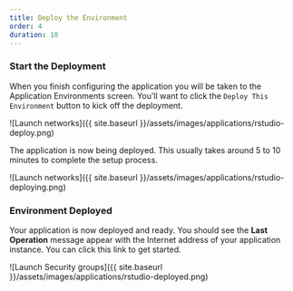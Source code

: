 ```yaml
---
title: Deploy the Environment
order: 4
duration: 10
---
```


### Start the Deployment

When you finish configuring the application you will be taken to the Application Environments screen. You'll want to click the `Deploy This Environment` button to kick off the deployment.

![Launch networks]({{ site.baseurl }}/assets/images/applications/rstudio-deploy.png)

The application is now being deployed. This usually takes around 5 to 10 minutes to complete the setup process.

![Launch networks]({{ site.baseurl }}/assets/images/applications/rstudio-deploying.png)

### Environment Deployed

Your application is now deployed and ready. You should see the **Last Operation** message appear with the Internet address of your application instance. You can click this link to get started.

![Launch Security groups]({{ site.baseurl }}/assets/images/applications/rstudio-deployed.png)